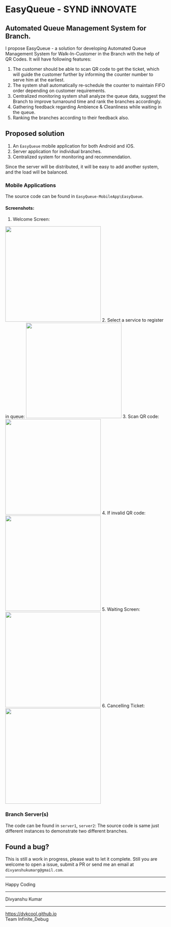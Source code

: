 # EasyQueue - SYND iNNOVATE
## Automated Queue Management System for Branch.
I propose EasyQueue - a solution for developing Automated Queue Management System for Walk-In-Customer in the Branch with the help of  QR Codes. It will have following features:
1. The customer should be able to scan QR code to get the ticket, which will guide the customer further by informing the counter number to serve him at the earliest.
2. The system shall automatically re-schedule the counter to maintain FIFO order depending on customer requirements.
3. Centralized monitoring system shall analyze the queue data, suggest the Branch to improve turnaround time and rank the branches accordingly.
4. Gathering feedback regarding Ambience & Cleanliness while waiting in the queue.
5. Ranking the branches according to their feedback also.

## Proposed solution
1. An `EasyQueue` mobile application for both Android and iOS.
2. Server application for individual branches.
3. Centralized system for monitoring and recommendation.

Since the server will be distributed, it will be easy to add another system, and the load will be balanced.

### Mobile Applications
The source code can be found in `EasyQueue-MobileApp\EasyQueue`.
#### Screenshots:
1. Welcome Screen:
<img src="https://raw.githubusercontent.com/dvkcool/Synd-innovate_QueueManagement/master/screenshots/Main_page.png" width="300"/>
2. Select a service to register in queue:
<img src="https://raw.githubusercontent.com/dvkcool/Synd-innovate_QueueManagement/master/screenshots/Service_select.png" width="300"/>
3. Scan QR code:
<img src="https://raw.githubusercontent.com/dvkcool/Synd-innovate_QueueManagement/master/screenshots/QR_code_scan.png" width="300"/>
4. If invalid QR code:
<img src="https://raw.githubusercontent.com/dvkcool/Synd-innovate_QueueManagement/master/screenshots/InvalidQR.png" width="300"/>
5. Waiting Screen:
<img src="https://raw.githubusercontent.com/dvkcool/Synd-innovate_QueueManagement/master/screenshots/Waiting_Screen.png" width="300"/>
6. Cancelling Ticket:
<img src="https://raw.githubusercontent.com/dvkcool/Synd-innovate_QueueManagement/master/screenshots/Cancel_Ticket.png" width="300"/>



### Branch Server(s)
The code can be found in `server1`, `server2`: The source code is same just different instances to demonstrate two different branches.


## Found a bug?
This is still a work in progress, please wait to let it complete.
Still you are welcome to open a issue, submit a PR or send me an email at `divyanshukumarg@gmail.com`.
_______________________________
Happy Coding
_______________________________
Divyanshu Kumar
_______________________________
https://dvkcool.github.io
<br>
Team Infinite_Debug
